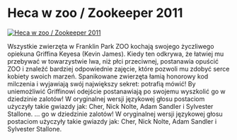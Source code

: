 Heca w zoo / Zookeeper 2011 
=============
[![Heca w zoo / Zookeeper 2011 ](http://vidos.pl/images/player.gif)](http://vidos.pl/heca-w-zoo-zookeeper-2011)

 Wszystkie zwierzęta w Franklin Park ZOO kochają swojego życzliwego opiekuna Griffina Keyesa (Kevin James). Kiedy ten odkrywa, że łatwiej mu przebywać w towarzystwie lwa, niż płci przeciwnej, postanawia opuścić ZOO i znaleźć bardziej odpowiednie zajęcie, które pozwoli mu zdobyć serce kobiety swoich marzeń. Spanikowane zwierzęta łamią honorowy kod milczenia i wyjawiają swój największy sekret: potrafią mówić! By uniemożliwić Griffinowi odejście postanawiają po swojemu wyszkolić go w dziedzinie zalotów! W oryginalnej wersji językowej głosu postaciom użyczyły takie gwiazdy jak: Cher, Nick Nolte, Adam Sandler i Sylvester Stallone.  ... go w dziedzinie zalotów! W oryginalnej wersji językowej głosu postaciom użyczyły takie gwiazdy jak: Cher, Nick Nolte, Adam Sandler i Sylvester Stallone.
